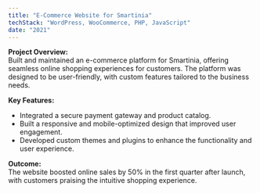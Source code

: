 ```yaml
---
title: "E-Commerce Website for Smartinia"
techStack: "WordPress, WooCommerce, PHP, JavaScript"
date: "2021"
---
```


**Project Overview:**  
Built and maintained an e-commerce platform for Smartinia, offering seamless online shopping experiences for customers. The platform was designed to be user-friendly, with custom features tailored to the business needs.

**Key Features:**
- Integrated a secure payment gateway and product catalog.
- Built a responsive and mobile-optimized design that improved user engagement.
- Developed custom themes and plugins to enhance the functionality and user experience.

**Outcome:**  
The website boosted online sales by 50% in the first quarter after launch, with customers praising the intuitive shopping experience.
